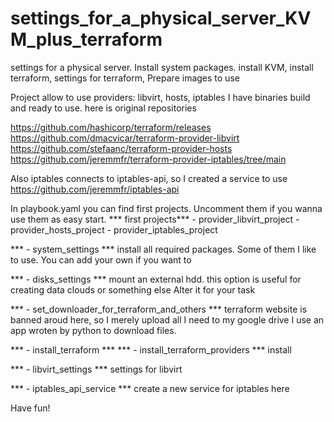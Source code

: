 # settings_for_a_physical_server_KVM_plus_terraform
settings for a physical server. Install system packages. install KVM, install terraform, settings for terraform,  Prepare images to use

Project allow to use providers: libvirt, hosts, iptables
I have binaries build and ready to use.
here is original repositories

https://github.com/hashicorp/terraform/releases
https://github.com/dmacvicar/terraform-provider-libvirt
https://github.com/stefaanc/terraform-provider-hosts
https://github.com/jeremmfr/terraform-provider-iptables/tree/main

Also iptables connects to iptables-api, so I created a service to use
https://github.com/jeremmfr/iptables-api

In playbook.yaml you can find first projects. Uncomment them if you wanna use them as easy start.
*** first projects***
    - provider_libvirt_project
    - provider_hosts_project
    - provider_iptables_project

*** - system_settings ***
 install all required packages. Some of them I like to use. You can add your own if you want to

***  - disks_settings ***
mount an external hdd. this option is useful for creating data clouds or something else
Alter it for your task

***    - set_downloader_for_terraform_and_others ***
terraform website is banned aroud here, so I merely upload all I need to my google drive
I use an app wroten by python to download files.

***    - install_terraform ***
***    - install_terraform_providers ***
install  

***   - libvirt_settings ***
settings for libvirt

***   - iptables_api_service ***
create a new service for iptables here


Have fun!

